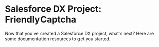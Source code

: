# Salesforce DX Project: FriendlyCaptcha

Now that you’ve created a Salesforce DX project, what’s next? Here are some documentation resources to get you started.

